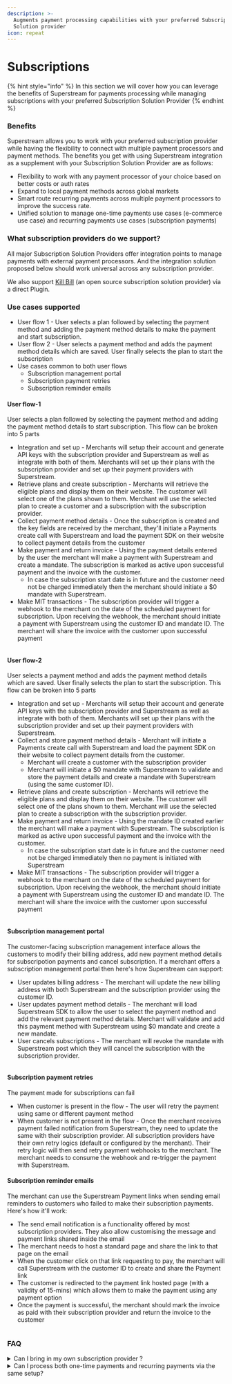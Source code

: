```yaml
---
description: >-
  Augments payment processing capabilities with your preferred Subscription
  Solution provider
icon: repeat
---
```


# Subscriptions

{% hint style="info" %}
In this section we will cover how you can leverage the benefits of Superstream for payments processing while managing subscriptions with your preferred Subscription Solution Provider
{% endhint %}

### Benefits

Superstream allows you to work with your preferred subscription provider while having the flexibility to connect with multiple payment processors and payment methods. The benefits you get with using Superstream integration as a supplement with your Subscription Solution Provider are as follows:

* Flexibility to work with any payment processor of your choice based on better costs or auth rates
* Expand to local payment methods across global markets
* Smart route recurring payments across multiple payment processors to improve the success rate.
* Unified solution to manage one-time payments use cases (e-commerce use case) and recurring payments use cases (subscription payments)

### What subscription providers do we support?

All major Subscription Solution Providers offer integration points to manage payments with external payment processors. And the integration solution proposed below should work universal across any subscription provider.

We also support [Kill Bill](https://killbill.io/) (an open source subscription solution provider) via a direct Plugin.

### Use cases supported

* User flow 1 - User selects a plan followed by selecting the payment method and adding the payment method details to make the payment and start subscription.&#x20;
* User flow 2 -  User selects a payment method and adds the payment method details which are saved. User finally selects the plan to start the subscription
* Use cases common to both user flows
  * Subscription management portal
  * Subscription payment retries&#x20;
  * Subscription reminder emails

#### User flow-1&#x20;

User selects a plan followed by selecting the payment method and adding the payment method details to start subscription. This flow can be broken into 5 parts

* Integration and set up - Merchants will setup their account and generate API keys with the subscription provider and Superstream as well as integrate with both of them. Merchants will set up their plans with the subscription provider and set up their payment providers with Superstream.
* Retrieve plans and create subscription - Merchants will retrieve the eligible plans and display them on their website. The customer will select one of the plans shown to them. Merchant will use the selected plan to create a customer and a subscription with the subscription provider. &#x20;
* Collect payment method details - Once the subscription is created and the key fields are received by the merchant, they'll initiate a Payments create call with Superstream and load the payment SDK on their website to collect payment details from the customer&#x20;
* Make payment and return invoice - Using the payment details entered by the user the merchant will make a payment with Superstream and create a mandate. The subscription is marked as active upon successful payment and the invoice with the customer.
  * In case the subscription start date is in future and the customer need not be charged immediately then the merchant should initiate a $0 mandate with Superstream.  &#x20;
* Make MIT transactions - The subscription provider will trigger a webhook to the merchant on the date of the scheduled payment for subscription. Upon receiving the webhook, the merchant should initiate a payment with Superstream using the customer ID and mandate ID. The merchant will share the invoice with the customer upon successful payment

<figure><img src="../../../.gitbook/assets/image (143).png" alt=""><figcaption></figcaption></figure>

#### User flow-2

User selects a payment method and adds the payment method details which are saved. User finally selects the plan to start the subscription. This flow can be broken into 5 parts

* Integration and set up - Merchants will setup their account and generate API keys with the subscription provider and Superstream as well as integrate with both of them. Merchants will set up their plans with the subscription provider and set up their payment providers with Superstream. &#x20;
* Collect and store payment method details - Merchant will initiate a Payments create call with Superstream and load the payment SDK on their website to collect payment details from the customer.
  * Merchant will create a customer with the subscription provider
  * Merchant will initiate a $0 mandate with Superstream to validate and store the payment details and create a mandate with Superstream (using the same customer ID).  &#x20;
* Retrieve plans and create subscription - Merchants will retrieve the eligible plans and display them on their website. The customer will select one of the plans shown to them. Merchant will use the selected plan to create a subscription with the subscription provider.
* Make payment and return invoice - Using the mandate ID created earlier the merchant will make a payment with Superstream. The subscription is marked as active upon successful payment and the invoice with the customer.
  * In case the subscription start date is in future and the customer need not be charged immediately then no payment is initiated with Superstream
* Make MIT transactions - The subscription provider will trigger a webhook to the merchant on the date of the scheduled payment for subscription. Upon receiving the webhook, the merchant should initiate a payment with Superstream using the customer ID and mandate ID. The merchant will share the invoice with the customer upon successful payment

<figure><img src="../../../.gitbook/assets/image (146).png" alt=""><figcaption></figcaption></figure>

#### Subscription management portal

The customer-facing subscription management interface allows the customers to modify their billing address, add new payment method details for subscripotion payments and cancel subscription. If a merchant offers a subscription management portal then here's how Superstream can support:

* User updates billing address  - The merchant will update the new billing address with both Superstream and the subscription provider using the customer ID.
* User updates payment method details -  The merchant will load Superstream SDK to allow the user to select the payment method and add the relevant payment method details. Merchant will validate and add this payment method with Superstream using $0 mandate and create a new mandate.
* User cancels subscriptions - The merchant will revoke the mandate with Superstream post which they will cancel the subscription with the subscription provider.

<figure><img src="../../../.gitbook/assets/image (144).png" alt=""><figcaption></figcaption></figure>

#### Subscription payment retries&#x20;

The payment made for subscriptions can fail&#x20;

* When customer is present in the flow - The user will retry the payment using same or different payment method
* When customer is not present in the flow - Once the merchant receives payment failed notification from Superstream, they need to update the same with their subscription provider. All subscription providers have their own retry logics (default or configured by the merchant). Their retry logic will then send retry payment webhooks to the merchant. The merchant needs to consume the webhook and re-trigger the payment with Superstream.&#x20;

#### Subscription reminder emails

The merchant can use the Superstream Payment links when sending email reminders to customers who failed to make their subscription payments. Here's how it'll work:

* The send email notification is a functionality offered by most subscription providers. They also allow customising the message and payment links shared inside the email
* &#x20;The merchant needs to host a standard page and share the link to that page on the email
* When the customer click on that link requesting to pay, the merchant will call Superstream with the customer ID to create and share the Payment link
* The customer is redirected to the payment link hosted page (with a validity of 15-mins) which allows them to make the payment using any payment option
* Once the payment is successful, the merchant should mark the invoice as paid with their subscription provider and return the invoice to the customer

<figure><img src="../../../.gitbook/assets/image (145).png" alt=""><figcaption></figcaption></figure>

### FAQ

<details>

<summary>Can I bring in my own subscription provider ? </summary>

Yes, we support any subscription provider using the above framework.

</details>

<details>

<summary>Can I process both one-time payments and recurring payments via the same setup?</summary>

Yes, once you're integrated with Superstream, you'll be able to process both one-time payments and recurring payments.

</details>

